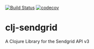 [![Build Status](https://travis-ci.org/anthontaylor/SogetiServer.svg?branch=master)](https://travis-ci.org/anthontaylor/clj-sendgrid)
[![codecov](https://codecov.io/gh/anthontaylor/SogetiServer/branch/master/graph/badge.svg)](https://codecov.io/gh/anthontaylor/clj-sendgrid)

# clj-sendgrid
A Clojure Library for the  Sendgrid API v3
